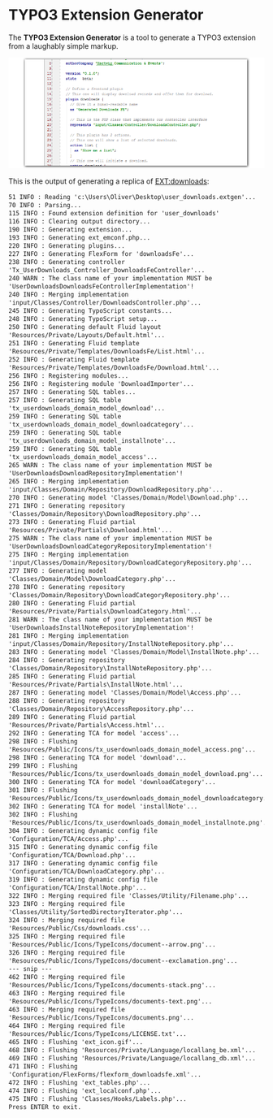 TYPO3 Extension Generator
=========================

The **TYPO3 Extension Generator** is a tool to generate a TYPO3 extension from a laughably simple markup.

![](screenshot.png)

This is the output of generating a replica of [EXT:downloads](https://github.com/oliversalzburg/downloads):

    51 INFO : Reading 'c:\Users\Oliver\Desktop\user_downloads.extgen'...
    70 INFO : Parsing...
    115 INFO : Found extension definition for 'user_downloads'
    116 INFO : Clearing output directory...
    190 INFO : Generating extension...
    193 INFO : Generating ext_emconf.php...
    220 INFO : Generating plugins...
    227 INFO : Generating FlexForm for 'downloadsFe'...
    238 INFO : Generating controller 'Tx_UserDownloads_Controller_DownloadsFeController'...
    240 WARN : The class name of your implementation MUST be 'UserDownloadsDownloadsFeControllerImplementation'!
    240 INFO : Merging implementation 'input/Classes/Controller/DownloadsController.php'...
    245 INFO : Generating TypoScript constants...
    248 INFO : Generating TypoScript setup...
    250 INFO : Generating default Fluid layout 'Resources/Private/Layouts/Default.html'...
    251 INFO : Generating Fluid template 'Resources/Private/Templates/DownloadsFe/List.html'...
    252 INFO : Generating Fluid template 'Resources/Private/Templates/DownloadsFe/Download.html'...
    256 INFO : Registering modules...
    256 INFO : Registering module 'DownloadImporter'...
    257 INFO : Generating SQL tables...
    257 INFO : Generating SQL table 'tx_userdownloads_domain_model_download'...
    259 INFO : Generating SQL table 'tx_userdownloads_domain_model_downloadcategory'...
    259 INFO : Generating SQL table 'tx_userdownloads_domain_model_installnote'...
    259 INFO : Generating SQL table 'tx_userdownloads_domain_model_access'...
    265 WARN : The class name of your implementation MUST be 'UserDownloadsDownloadRepositoryImplementation'!
    265 INFO : Merging implementation 'input/Classes/Domain/Repository/DownloadRepository.php'...
    270 INFO : Generating model 'Classes/Domain/Model\Download.php'...
    271 INFO : Generating repository 'Classes/Domain/Repository\DownloadRepository.php'...
    273 INFO : Generating Fluid partial 'Resources/Private/Partials\Download.html'...
    275 WARN : The class name of your implementation MUST be 'UserDownloadsDownloadCategoryRepositoryImplementation'!
    275 INFO : Merging implementation 'input/Classes/Domain/Repository/DownloadCategoryRepository.php'...
    277 INFO : Generating model 'Classes/Domain/Model\DownloadCategory.php'...
    278 INFO : Generating repository 'Classes/Domain/Repository\DownloadCategoryRepository.php'...
    280 INFO : Generating Fluid partial 'Resources/Private/Partials\DownloadCategory.html'...
    281 WARN : The class name of your implementation MUST be 'UserDownloadsInstallNoteRepositoryImplementation'!
    281 INFO : Merging implementation 'input/Classes/Domain/Repository/InstallNoteRepository.php'...
    283 INFO : Generating model 'Classes/Domain/Model\InstallNote.php'...
    284 INFO : Generating repository 'Classes/Domain/Repository\InstallNoteRepository.php'...
    285 INFO : Generating Fluid partial 'Resources/Private/Partials\InstallNote.html'...
    287 INFO : Generating model 'Classes/Domain/Model\Access.php'...
    288 INFO : Generating repository 'Classes/Domain/Repository\AccessRepository.php'...
    289 INFO : Generating Fluid partial 'Resources/Private/Partials\Access.html'...
    292 INFO : Generating TCA for model 'access'...
    298 INFO : Flushing 'Resources/Public/Icons/tx_userdownloads_domain_model_access.png'...
    298 INFO : Generating TCA for model 'download'...
    299 INFO : Flushing 'Resources/Public/Icons/tx_userdownloads_domain_model_download.png'...
    300 INFO : Generating TCA for model 'downloadCategory'...
    301 INFO : Flushing 'Resources/Public/Icons/tx_userdownloads_domain_model_downloadcategory.png'...
    302 INFO : Generating TCA for model 'installNote'...
    302 INFO : Flushing 'Resources/Public/Icons/tx_userdownloads_domain_model_installnote.png'...
    304 INFO : Generating dynamic config file 'Configuration/TCA/Access.php'...
    315 INFO : Generating dynamic config file 'Configuration/TCA/Download.php'...
    317 INFO : Generating dynamic config file 'Configuration/TCA/DownloadCategory.php'...
    319 INFO : Generating dynamic config file 'Configuration/TCA/InstallNote.php'...
    322 INFO : Merging required file 'Classes/Utility/Filename.php'...
    323 INFO : Merging required file 'Classes/Utility/SortedDirectoryIterator.php'...
    324 INFO : Merging required file 'Resources/Public/Css/downloads.css'...
    325 INFO : Merging required file 'Resources/Public/Icons/TypeIcons/document--arrow.png'...
    326 INFO : Merging required file 'Resources/Public/Icons/TypeIcons/document--exclamation.png'...
    --- snip ---
    462 INFO : Merging required file 'Resources/Public/Icons/TypeIcons/documents-stack.png'...
    463 INFO : Merging required file 'Resources/Public/Icons/TypeIcons/documents-text.png'...
    463 INFO : Merging required file 'Resources/Public/Icons/TypeIcons/documents.png'...
    464 INFO : Merging required file 'Resources/Public/Icons/TypeIcons/LICENSE.txt'...
    465 INFO : Flushing 'ext_icon.gif'...
    468 INFO : Flushing 'Resources/Private/Language/locallang_be.xml'...
    469 INFO : Flushing 'Resources/Private/Language/locallang_db.xml'...
    471 INFO : Flushing 'Configuration/FlexForms/flexform_downloadsfe.xml'...
    472 INFO : Flushing 'ext_tables.php'...
    474 INFO : Flushing 'ext_localconf.php'...
    475 INFO : Flushing 'Classes/Hooks/Labels.php'...
    Press ENTER to exit.
    